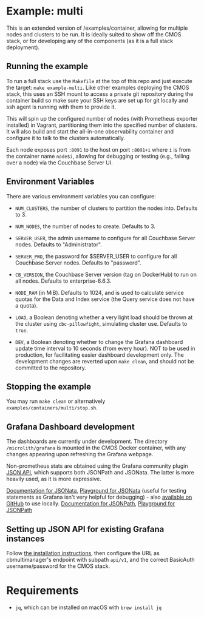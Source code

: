 # Example: multi #

This is an extended version of /examples/container, allowing for multiple nodes and clusters to be run. It is ideally suited to show off the CMOS stack, or for developing any of the components (as it is a full stack deployment).

## Running the example ##

To run a full stack use the `Makefile` at the top of this repo and just execute the target: `make example-multi`. Like other examples deploying the CMOS stack, this uses an SSH mount to access a private git repository during the container build so make sure your SSH keys are set up for git locally and ssh agent is running with them to provide it.

This will spin up the configured number of nodes (with Prometheus exporter installed) in Vagrant, partitioning them into the specified number of clusters. It will also build and start the all-in-one observability container and configure it to talk to the clusters automatically.

Each node exposes port `:8091` to the host on port `:8091+i` where `i` is from the container name `node$i`, allowing for debugging or testing (e.g., failing over a node) via the Couchbase Server UI.

## Environment Variables ##

There are various environment variables you can configure:
- `NUM_CLUSTERS`, the number of clusters to partition the nodes into. Defaults to 3.
- `NUM_NODES`, the number of nodes to create. Defaults to 3.

- `SERVER_USER`, the admin username to configure for all Couchbase Server nodes. Defaults to "Administrator".
- `SERVER_PWD`, the password for $SERVER_USER to configure for all Couchbase Server nodes. Defaults to "password".

- `CB_VERSION`, the Couchbase Server version (tag on DockerHub) to run on all nodes. Defaults to enterprise-6.6.3.
- `NODE_RAM` (in MiB). Defaults to 1024, and is used to calculate service quotas for the Data and Index service (the Query service does not have a quota).
- `LOAD`, a Boolean denoting whether a very light load should be thrown at the cluster using `cbc-pillowfight`, simulating cluster use. Defaults to `true`.
- `DEV`, a Boolean denoting whether to change the Grafana dashboard update time interval to 10 seconds (from every hour). NOT to be used in production, for facilitating easier dashboard development only. The development changes are reverted upon `make clean`, and should not be committed to the repository.

## Stopping the example ##

You may run `make clean` or alternatively `examples/containers/multi/stop.sh`.

## Grafana Dashboard development ##

The dashboards are currently under development. The directory `/microlith/grafana` is mounted in the CMOS Docker container, with any changes appearing upon refreshing the Grafana webpage.

Non-prometheus stats are obtained using the Grafana community plugin [JSON API](https://grafana.com/grafana/plugins/marcusolsson-json-datasource/), which supports both JSONPath and JSONata. The latter is more heavily used, as it is more expressive.

[Documentation for JSONata](https://docs.jsonata.org/overview), [Playground for JSONata](https://try.jsonata.org/) (useful for testing statements as Grafana isn't very helpful for debugging) - also [available on GitHub](https://github.com/jsonata-js/jsonata-exerciser) to use locally.
[Documentation for JSONPath](https://goessner.net/articles/JsonPath/), [Playground for JSONPath](http://jsonpath.com/)

## Setting up JSON API for existing Grafana instances ##

Follow [the installation instructions](https://grafana.com/grafana/plugins/marcusolsson-json-datasource/?tab=installation), then configure the URL as cbmultimanager's endpoint with subpath `api/v1`, and the correct BasicAuth username/password for the CMOS stack.

# Requirements #

- `jq`, which can be installed on macOS with `brew install jq`